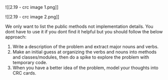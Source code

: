 ![[2.19 - crc image 1.png]]

![[2.19 - crc image 2.png]]

We only want to list the public methods not implementation details. You dont have to use it if you dont find it helpful but you should follow the below approach: 

1.  Write a description of the problem and extract major nouns and verbs.
2.  Make an initial guess at organizing the verbs and nouns into methods and classes/modules, then do a spike to explore the problem with temporary code.
3.  When you have a better idea of the problem, model your thoughts into CRC cards.







